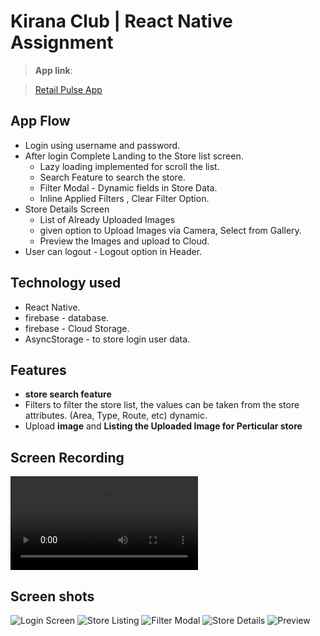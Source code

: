# Kirana Club | React Native Assignment

> **App link**:

> [Retail Pulse App](https://drive.google.com/file/d/1z65a6tHSNUxel6LtP_hLy36ZsqsF6q0S/view?usp=sharing.)

## App Flow

- Login using username and password.
- After login Complete Landing to the Store list screen.
  - Lazy loading implemented for scroll the list.
  - Search Feature to search the store.
  - Filter Modal - Dynamic fields in Store Data.
  - Inline Applied Filters , Clear Filter Option.
- Store Details Screen
  - List of Already Uploaded Images
  - given option to Upload Images via Camera, Select from Gallery.
  - Preview the Images and upload to Cloud.
- User can logout - Logout option in Header.

## Technology used

- React Native.
- firebase - database.
- firebase - Cloud Storage.
- AsyncStorage - to store login user data.

## Features

- **store search feature**
- Filters to filter the store list, the values can be taken from the store attributes. (Area, Type, Route, etc) dynamic.
- Upload **image** and **Listing the Uploaded Image for Perticular store**

## Screen Recording

![Screen Recording](src/Assets/Screenshots/WhatsApp%20Video%202023-12-06%20at%2010.37.23%20PM.mp4)

## Screen shots

![Login Screen](src/Assets/Screenshots/login.jpeg)
![Store Listing](src/Assets/Screenshots/listing.jpeg)
![Filter Modal](src/Assets//Screenshots/filter.jpeg)
![Store Details](src/Assets/Screenshots/details.jpeg)
![Preview](src/Assets/Screenshots/preview.jpeg)
